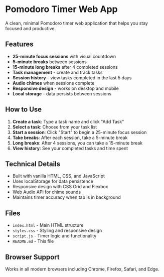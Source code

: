 # Pomodoro Timer Web App

A clean, minimal Pomodoro timer web application that helps you stay focused and productive.

## Features

- **25-minute focus sessions** with visual countdown
- **5-minute breaks** between sessions
- **15-minute long breaks** after 4 completed sessions
- **Task management** - create and track tasks
- **Session history** - view tasks completed in the last 5 days
- **Audio chimes** when sessions complete
- **Responsive design** - works on desktop and mobile
- **Local storage** - data persists between sessions

## How to Use

1. **Create a task**: Type a task name and click "Add Task"
2. **Select a task**: Choose from your task list
3. **Start a session**: Click "Start" to begin a 25-minute focus session
4. **Take breaks**: After each session, take a 5-minute break
5. **Long breaks**: After 4 sessions, you can take a 15-minute break
6. **View history**: See your completed tasks and time spent

## Technical Details

- Built with vanilla HTML, CSS, and JavaScript
- Uses localStorage for data persistence
- Responsive design with CSS Grid and Flexbox
- Web Audio API for chime sounds
- Maintains timer accuracy when tab is in background

## Files

- `index.html` - Main HTML structure
- `styles.css` - Styling and responsive design
- `script.js` - Timer logic and functionality
- `README.md` - This file

## Browser Support

Works in all modern browsers including Chrome, Firefox, Safari, and Edge.

